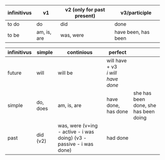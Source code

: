 


| infinitivus | v1 | v2 (only for past present) | v3/participle |
| --- | --- | --- | --- |
| to do | do | did | done |
| to be | am, is, are | was, were | have been, has been |



| infinitivus | simple | continious | perfect | |
| --- | --- | --- | --- | --- |
| future | will | will be | will have + v3 </br>*i will have done* | |
| simple | do, does | am, is, are | have done, has done | she has been done, she has been doing |
| past | did (v2) | was, were (v+ing - active - i was doing) (v3 - passive - i was done)| had done |  |
